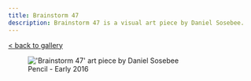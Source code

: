 ```yaml
---
title: Brainstorm 47
description: Brainstorm 47 is a visual art piece by Daniel Sosebee.
---
```


<a class="card" href="/art#brainstorm-47">< back to gallery</a>

<figure>
<img src="/assets/art/brainstorm-47.jpg" alt="'Brainstorm 47' art piece by Daniel Sosebee"/>
<figcaption>Pencil - Early 2016</figcaption>
</figure>
